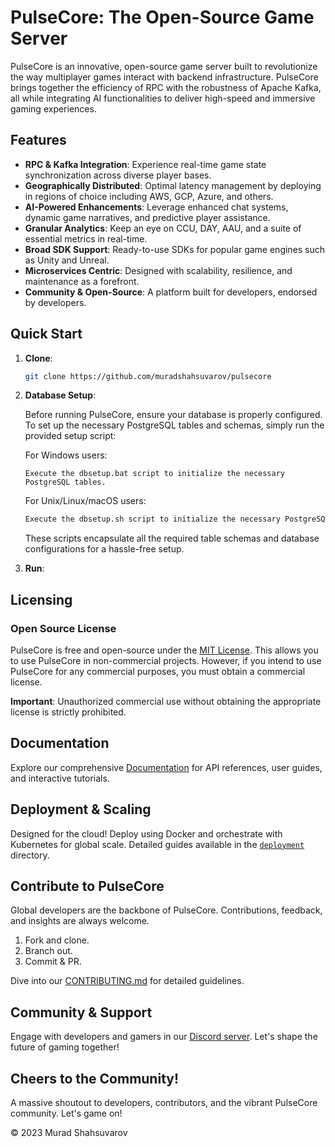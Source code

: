 # PulseCore: The Open-Source Game Server

PulseCore is an innovative, open-source game server built to revolutionize the way multiplayer games interact with backend infrastructure. PulseCore brings together the efficiency of RPC with the robustness of Apache Kafka, all while integrating AI functionalities to deliver high-speed and immersive gaming experiences.

## Features

- **RPC & Kafka Integration**: Experience real-time game state synchronization across diverse player bases.
- **Geographically Distributed**: Optimal latency management by deploying in regions of choice including AWS, GCP, Azure, and others.
- **AI-Powered Enhancements**: Leverage enhanced chat systems, dynamic game narratives, and predictive player assistance.
- **Granular Analytics**: Keep an eye on CCU, DAY, AAU, and a suite of essential metrics in real-time.
- **Broad SDK Support**: Ready-to-use SDKs for popular game engines such as Unity and Unreal.
- **Microservices Centric**: Designed with scalability, resilience, and maintenance as a forefront.
- **Community & Open-Source**: A platform built for developers, endorsed by developers.

## Quick Start

1. **Clone**:
   ```bash
   git clone https://github.com/muradshahsuvarov/pulsecore
   ```

2. **Database Setup**:
   
   Before running PulseCore, ensure your database is properly configured. To set up the necessary PostgreSQL tables and schemas, simply run the provided setup script:

   For Windows users:
   ```
   Execute the dbsetup.bat script to initialize the necessary PostgreSQL tables.
   ```

   For Unix/Linux/macOS users:
   ```bash
   Execute the dbsetup.sh script to initialize the necessary PostgreSQL tables.
   ```

   These scripts encapsulate all the required table schemas and database configurations for a hassle-free setup.

3. **Run**: 

## Licensing

### Open Source License

PulseCore is free and open-source under the [MIT License](LICENSE). This allows you to use PulseCore in non-commercial projects. However, if you intend to use PulseCore for any commercial purposes, you must obtain a commercial license.

**Important**: Unauthorized commercial use without obtaining the appropriate license is strictly prohibited.

## Documentation

Explore our comprehensive [Documentation](/docs) for API references, user guides, and interactive tutorials.

## Deployment & Scaling

Designed for the cloud! Deploy using Docker and orchestrate with Kubernetes for global scale. Detailed guides available in the [`deployment`](/deployment) directory.

## Contribute to PulseCore

Global developers are the backbone of PulseCore. Contributions, feedback, and insights are always welcome.

1. Fork and clone.
2. Branch out.
3. Commit & PR.

Dive into our [CONTRIBUTING.md](/community/CONTRIBUTING.md) for detailed guidelines.

## Community & Support

Engage with developers and gamers in our [Discord server](#). Let's shape the future of gaming together!

## Cheers to the Community!

A massive shoutout to developers, contributors, and the vibrant PulseCore community. Let's game on!

© 2023 Murad Shahsuvarov
